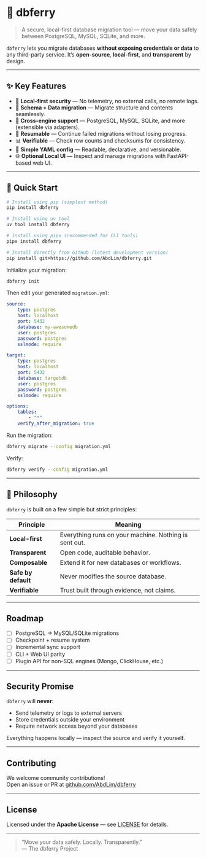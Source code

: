 # 🐬 dbferry

> A secure, local-first database migration tool — move your data safely between PostgreSQL, MySQL, SQLite, and more.

`dbferry` lets you migrate databases **without exposing credentials or data** to any third-party service. It’s **open-source**, **local-first**, and **transparent** by design.

---

## ✨ Key Features

-   🔐 **Local-first security** — No telemetry, no external calls, no remote logs.
-   🧱 **Schema + Data migration** — Migrate structure and contents seamlessly.
-   🧩 **Cross-engine support** — PostgreSQL, MySQL, SQLite, and more (extensible via adapters).
-   🧠 **Resumable** — Continue failed migrations without losing progress.
-   📊 **Verifiable** — Check row counts and checksums for consistency.
-   🧰 **Simple YAML config** — Readable, declarative, and versionable.
-   🌐 **Optional Local UI** — Inspect and manage migrations with FastAPI-based web UI.

---

## 🚀 Quick Start

```bash
# Install using pip (simplest method)
pip install dbferry

# Install using uv tool
uv tool install dbferry

# Install using pipx (recommended for CLI tools)
pipx install dbferry

# Install directly from GitHub (latest development version)
pip install git+https://github.com/AbdLim/dbferry.git
```

Initialize your migration:

```bash
dbferry init
```

Then edit your generated `migration.yml`:

```yaml
source:
    type: postgres
    host: localhost
    port: 5432
    database: my-awesomedb
    user: postgres
    password: postgres
    sslmode: require

target:
    type: postgres
    host: localhost
    port: 5432
    database: targetdb
    user: postgres
    password: postgres
    sslmode: require

options:
    tables:
        - "*"
    verify_after_migration: true
```

Run the migration:

```bash
dbferry migrate --config migration.yml
```

Verify:

```bash
dbferry verify --config migration.yml
```

---

## 🧭 Philosophy

`dbferry` is built on a few simple but strict principles:

| Principle           | Meaning                                               |
| ------------------- | ----------------------------------------------------- |
| **Local-first**     | Everything runs on your machine. Nothing is sent out. |
| **Transparent**     | Open code, auditable behavior.                        |
| **Composable**      | Extend it for new databases or workflows.             |
| **Safe by default** | Never modifies the source database.                   |
| **Verifiable**      | Trust built through evidence, not claims.             |

---

## Roadmap

-   [ ] PostgreSQL → MySQL/SQLite migrations
-   [ ] Checkpoint + resume system
-   [ ] Incremental sync support
-   [ ] CLI + Web UI parity
-   [ ] Plugin API for non-SQL engines (Mongo, ClickHouse, etc.)

---

## Security Promise

`dbferry` will **never**:

-   Send telemetry or logs to external servers
-   Store credentials outside your environment
-   Require network access beyond your databases

Everything happens locally — inspect the source and verify it yourself.

---

## Contributing

We welcome community contributions!  
Open an issue or PR at [github.com/AbdLim/dbferry](https://github.com/AbdLim/dbferry)

---

## License

Licensed under the **Apache License** — see [LICENSE](LICENSE) for details.

---

> “Move your data safely. Locally. Transparently.”  
> — The dbferry Project
